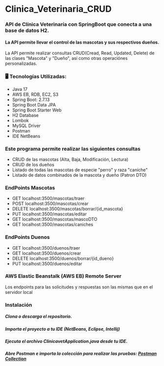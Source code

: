 # Clinica_Veterinaria_CRUD
### API de Clínica Veterinaría con SpringBoot que conecta a una base de datos H2. 
#### La API permite llevar el control de las mascotas y sus respectivos dueños.
La API permite realizar consultas CRUD(Cread, Read, Updated, Delete) de las clases "Mascota" y "Dueño", así como otras operaciónes personalizadas.


 ### 🖥️ Tecnologías Utilizadas:
* Java 17
* AWS EB, RDB, EC2, S3
* Spring Boot: 2.7.13
* Spring Boot Data JPA
* Spring Boot Starter Web
* H2 Database
* Lombok
* MySQL Driver
* Postman
* IDE NetBeans
 
 ### Este programa permite realizar las siguientes consultas 
 * CRUD de las mascotas (Alta, Baja, Modificación, Lectura)
 * CRUD de los dueños
 * Listado de todas las mascotas de especie "perro" y raza "caniche"
 * Listado de datos combinados de la mascota y dueño (Patron DTO)

 ### EndPoints Mascotas
 * GET      localhost:3500/mascotas/traer
 * POST     localhost:3500/mascotas/crear
 * DELETE   localhost:3500/mascotas/borrar/{id_mascota}
 * PUT      localhost:3500/mascotas/editar
 * GET      localhost:3500/mascotas/mascoDTO
 * GET      localhost:3500/mascotas/caniches

 ### EndPoints Duenos
 * GET      localhost:3500/duenos/traer
 * GET      localhost:3500/duenos/crear    
 * DELETE   localhost:3500/duenos/borrar/{id_dueno}
 * PUT      localhost:3500/duenos/editar

 ### AWS Elastic Beanstalk (AWS EB) Remote Server
 Los endpoints para las solicitudes y respuestas son las mismas que en el servidor local

 ### Instalación

##### Clona o descarga el repositorio.
##### Importa el proyecto a tu IDE (NetBeans, Eclipse, Intellij)
##### Ejecuta el archivo ClinicavetApplication.java desde tu IDE.
##### Abre Postman e importa la colección para realizar las pruebas: [Postman Collection](https://github.com/luzhersor/Clinica_Veterinaria_CRUD/blob/main/ClinicaVeterinaria.postman_collection.json)

  
  
